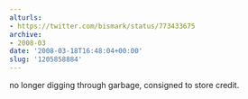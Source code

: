 ```yaml
---
alturls:
- https://twitter.com/bismark/status/773433675
archive:
- 2008-03
date: '2008-03-18T16:48:04+00:00'
slug: '1205858884'
---
```


no longer digging through garbage, consigned to store credit.

